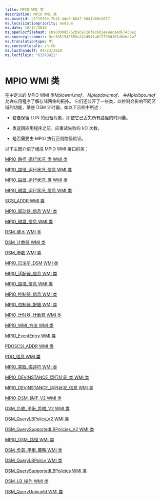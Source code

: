 ```yaml
---
title: MPIO WMI 类
description: MPIO WMI 类
ms.assetid: c1719f9e-7b45-4de5-b847-6041b89e2677
ms.localizationpriority: medium
ms.date: 10/17/2018
ms.openlocfilehash: c896d0bd3762b969726fec6d2e49ecaed67435e2
ms.sourcegitcommit: 0cc5051945559a242d941a6f2799d161d8eba2a7
ms.translationtype: MT
ms.contentlocale: zh-CN
ms.lasthandoff: 04/23/2019
ms.locfileid: "63370922"
---
```

# <a name="mpio-wmi-classes"></a>MPIO WMI 类


在中定义的 MPIO WMI 类*Mpiowmi.mof*， *Mpiopdow.mof，* 并*Mpiolbpo.mof*允许应用程序了解存储网络的拓扑。 它们还公开了一些类，以控制会影响不同区域的功能，某些 DSM 计时器，如以下示例中所述：

-   若要保留 LUN 的设备对象，即使它已丢失所有路径的时间量。

-   发送回应用程序之前，应重试失败的 I/O 次数。

-   是否需要由 MPIO 执行正则路径验证。

以下主题介绍了组成 MPIO WMI 接口的类：

[MPIO\_路径\_运行状况\_类 WMI 类](mpio-path-health-class-wmi-class.md)

[MPIO\_路径\_运行状况\_信息 WMI 类](mpio-path-health-info-wmi-class.md)

[MPIO\_磁盘\_运行状况\_类 WMI 类](mpio-disk-health-class-wmi-class.md)

[MPIO\_磁盘\_运行状况\_信息 WMI 类](mpio-disk-health-info-wmi-class.md)

[SCSI\_ADDR WMI 类](scsi-addr-wmi-class.md)

[MPIO\_驱动器\_信息 WMI 类](mpio-drive-info-wmi-class.md)

[MPIO\_磁盘\_信息 WMI 类](mpio-disk-info-wmi-class.md)

[DSM\_版本 WMI 类](dsm-version-wmi-class.md)

[DSM\_计数器 WMI 类](dsm-counters-wmi-class.md)

[DSM\_参数 WMI 类](dsm-parameters-wmi-class.md)

[MPIO\_已注册\_DSM WMI 类](mpio-registered-dsm-wmi-class.md)

[MPIO\_适配器\_信息 WMI 类](mpio-adapter-information-wmi-class.md)

[MPIO\_路径\_信息 WMI 类](mpio-path-information-wmi-class.md)

[MPIO\_控制器\_信息 WMI 类](mpio-controller-info-wmi-class.md)

[MPIO\_控制器\_配置 WMI 类](mpio-controller-configuration-wmi-class.md)

[MPIO\_计时器\_计数器 WMI 类](mpio-timers-counters-wmi-class.md)

[MPIO\_WMI\_方法 WMI 类](mpio-wmi-methods-wmi-class.md)

[MPIO\_EventEntry WMI 类](mpio-evententry-wmi-class.md)

[PDOSCSI\_ADDR WMI 类](pdoscsi-addr-wmi-class.md)

[PDO\_信息 WMI 类](pdo-information-wmi-class.md)

[MPIO\_获取\_描述符 WMI 类](mpio-get-descriptor-wmi-class.md)

[MPIO\_DEVINSTANCE\_运行状况\_类 WMI 类](mpio-devinstance-health-class-wmi-class.md)

[MPIO\_DEVINSTANCE\_运行状况\_信息 WMI 类](mpio-devinstance-health-info-wmi-class.md)

[MPIO\_DSM\_路径\_V2 WMI 类](mpio-dsm-path-v2-wmi-class.md)

[DSM\_负载\_平衡\_策略\_V2 WMI 类](dsm-load-balance-policy-v2-wmi-class.md)

[DSM\_QueryLBPolicy\_V2 WMI 类](dsm-querylbpolicy-v2-wmi-class.md)

[DSM\_QuerySupportedLBPolicies\_V2 WMI 类](dsm-querysupportedlbpolicies-v2-wmi-class.md)

[MPIO\_DSM\_路径 WMI 类](mpio-dsm-path-wmi-class.md)

[DSM\_负载\_平衡\_策略 WMI 类](dsm-load-balance-policy-wmi-class.md)

[DSM\_QueryLBPolicy WMI 类](dsm-querylbpolicy-wmi-class.md)

[DSM\_QuerySupportedLBPolicies WMI 类](dsm-querysupportedlbpolicies-wmi-class.md)

[DSM\_LB\_操作 WMI 类](dsm-lb-operations-wmi-class.md)

[DSM\_QueryUniqueId WMI 类](dsm-queryuniqueid-wmi-class.md)

 

 





